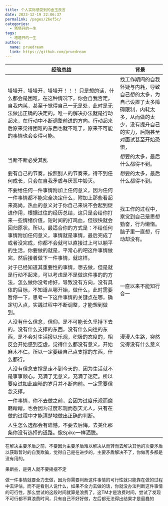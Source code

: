 ```yaml
---
title: 个人实际感受到的金玉良言
date: 2023-12-19 22:06:37
permalink: /pages/26ef5c/
categories:
  - 塔塔开的一生
tags:
  - 塔塔开的一生
author: 
  name: pruedream
  link: https://github.com/pruedream
---
```



| 经验总结                                                     | 背景                                                         |
| ------------------------------------------------------------ | ------------------------------------------------------------ |
| 塔塔开，塔塔开，塔塔开！！！ 只是想的话，什么都会是困难，在这种情况下，你会自我否定，自我内耗，甚至于觉得自己一无是处，此时是无法做出正确的决定的，唯一的解决办法就是行动起来，在行动中不断调整前进的方向。行动起来后原来觉得困难的东西也就不难了，原来不可能的事情也会变得可能。 | 找工作期间的自我怀疑与内耗，导致自己想的太多，为自己设置了太多障碍限制，内耗太多，从而做的太少，没有提升自己的实力，后期甚至对面试甚至开始恐惧， |
| 当断不断必受其乱                                             | 想要的太多，最后什么都得不到。                               |
| 要有自己的节奏，按照别人的节奏来，得不到任何成长，只会在自我矛盾与厌恶中毁灭。 | 想要的太多，最后什么都得不到。                               |
| 不要给任何一件事情附加上任何意义，因为任何一件事情都不能完全决定什么，附加上那些看起来高尚，热血的意义对于你自己来说不会起到促进作用，根据过往的经历总结，这只是会给你打来一些情绪价值，短时间的打鸡血，但很快就会回归原状。所以。最适合你的方式是：不给任何事情附加任何意义，事情就是事情，最后完成了或者没完成，你都不会就可以直接过上可以躺平的生活，你要做的就是，平常心的吧这件事情做完，然后接着做下一件事情，就这样。 | 找工作的过程中，察觉到自己是思想勤奋，行为懒惰。脑子里一直想，行动却没有。 |
| 对于已经知道其重要性的事情，想去做，但是就是行动不起来，可以考虑是不是做这件事的的方法，怎么做你没考虑好，导致没有方向，没有具体的目标，不知道从哪开始，做什么。此时需要暂停一下，思考一下这件事情的关键点在哪，确定切入点，实践过程中不断调整，才能想到做到。 | 一直以来不能知行合一                                         |
| 人没有什么信念，信仰。是不可能长久坚持下去的，没有什么支撑的东西，没有什么向往的东西，是不会对生活报以乐观，积极的态度的，相反会开始感到空虚，觉得什么都没有意义，开始麻木不仁。所以一定要给自己点支撑的东西，什么都行。 | 漫漫人生路，突然觉得没有什么意义                             |
| 人没有信念支撑是走不到今天的，因为生活就不是事事顺心，充满了无意义，充满了迷茫。所以要度过如此幽暗的岁月并不断向前。一定需要信念支撑。 |                                                              |
| 一件事情，你不去做之前，会因为过度乐观而磨磨蹭蹭，也会因为过度悲观而怨天尤人，只有在做的过程中才能清楚地做出正确的判断。 |                                                              |
| 人生怎么选都会有遗憾，不要去后悔，去美化那条你没有选择的道路。像Spike一样洒脱。 |                                                              |



在解决主要矛盾之前，不要因为主要矛盾难以解决从而转而去解决其他的次要矛盾以获取暂时的自我欺骗，觉得自己是在进步的，主要矛盾解决不了，你做再多都是没有用的。



果断些，是男人就不要摇摆不定



做一件事情就要全力去做，因为你需要判断这件事情的可行性就只能靠在做的过程中去评估，而不是看别人说什么，如果不全力去做的话，你就没办法判断这件事情的可行性，那么尝试的这段时间就算是浪费了，这TM才是浪费时间，尝试了发现不可行都不算浪费时间，只有自己不好好做，左后都无法得出结果才是最蠢的

